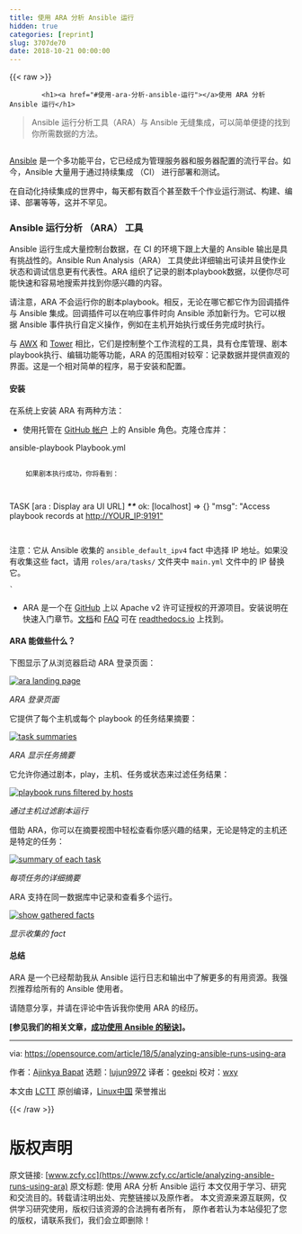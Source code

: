 ```yaml
---
title: 使用 ARA 分析 Ansible 运行
hidden: true
categories: [reprint]
slug: 3707de70
date: 2018-10-21 00:00:00
---
```


{{< raw >}}

            <h1><a href="#使用-ara-分析-ansible-运行"></a>使用 ARA 分析 Ansible 运行</h1>
<blockquote>
<p>Ansible 运行分析工具（ARA）与 Ansible 无缝集成，可以简单便捷的找到你所需数据的方法。</p>
</blockquote>
<p><a href="https://camo.githubusercontent.com/931c1a8d7c643d462bb4258c89beb40506a88b43/68747470733a2f2f6f70656e736f757263652e636f6d2f73697465732f64656661756c742f66696c65732f7374796c65732f696d6167652d66756c6c2d73697a652f7075626c69632f6c6561642d696d616765732f627261696e5f646174612e706e673f69746f6b3d5248364e41333258"><img src="https://p0.ssl.qhimg.com/t01f7337e1e43c8e191.png" alt=""></a></p>
<p><a href="https://www.ansible.com/">Ansible</a> 是一个多功能平台，它已经成为管理服务器和服务器配置的流行平台。如今，Ansible 大量用于通过持续集成 （CI） 进行部署和测试。</p>
<p>在自动化持续集成的世界中，每天都有数百个甚至数千个作业运行测试、构建、编译、部署等等，这并不罕见。</p>
<h3><a href="#ansible-运行分析-ara-工具"></a>Ansible 运行分析 （ARA） 工具</h3>
<p>Ansible 运行生成大量控制台数据，在 CI 的环境下跟上大量的 Ansible 输出是具有挑战性的。Ansible Run Analysis（ARA） 工具使此详细输出可读并且使作业状态和调试信息更有代表性。ARA 组织了记录的剧本playbook数据，以便你尽可能快速和容易地搜索并找到你感兴趣的内容。</p>
<p>请注意，ARA 不会运行你的剧本playbook。相反，无论在哪它都它作为回调插件与 Ansible 集成。回调插件可以在响应事件时向 Ansible 添加新行为。它可以根据 Ansible 事件执行自定义操作，例如在主机开始执行或任务完成时执行。</p>
<p>与 <a href="https://www.ansible.com/products/awx-project">AWX</a> 和 <a href="https://www.ansible.com/products/tower">Tower</a> 相比，它们是控制整个工作流程的工具，具有仓库管理、剧本playbook执行、编辑功能等功能，ARA 的范围相对较窄：记录数据并提供直观的界面。这是一个相对简单的程序，易于安装和配置。</p>
<h4><a href="#安装"></a>安装</h4>
<p>在系统上安装 ARA 有两种方法：</p>
<ul>
<li>使用托管在 <a href="https://github.com/AjinkyaBapat/Ansible-Run-Analyser">GitHub 帐户</a> 上的 Ansible 角色。克隆仓库并：</li>
</ul>
<p>ansible-playbook Playbook.yml</p>
<pre><code class="hljs">
    如果剧本执行成功，你将看到：

</code></pre><p>TASK [ara : Display ara UI URL] <strong><strong><strong><strong><strong><em>**</em></strong></strong></strong></strong></strong>
   ok: [localhost] =&gt; {}
   "msg": "Access playbook records at <a href="http://YOUR_IP:9191&quot;">http://YOUR_IP:9191"</a></p>
<pre><code class="hljs">
</code></pre><p>注意：它从 Ansible 收集的 <code>ansible_default_ipv4</code> fact 中选择 IP 地址。如果没有收集这些 fact，请用 <code>roles/ara/tasks/</code> 文件夹中 <code>main.yml</code> 文件中的 IP 替换它。</p>
<p><code>`</code></p>
<ul>
<li>ARA 是一个在 <a href="https://github.com/dmsimard/ara">GitHub</a> 上以 Apache v2 许可证授权的开源项目。安装说明在快速入门章节。<a href="http://ara.readthedocs.io/en/latest/">文档</a>和 <a href="http://ara.readthedocs.io/en/latest/faq.html">FAQ</a> 可在 <a href="http://ara.readthedocs.io/en/latest/">readthedocs.io</a> 上找到。</li>
</ul>
<h4><a href="#ara-能做些什么"></a>ARA 能做些什么？</h4>
<p>下图显示了从浏览器启动 ARA 登录页面：</p>
<p><a href="https://camo.githubusercontent.com/d79f2c3f272921886fce12b99f76d66707074a1b/68747470733a2f2f6f70656e736f757263652e636f6d2f73697465732f64656661756c742f66696c65732f7374796c65732f70616e6f706f6c795f696d6167655f6f726967696e616c2f7075626c69632f696d616765732f6c6966652d75706c6f6164732f6172615f6c616e64696e675f706167652e706e673f69746f6b3d506f42374b666842"><img src="https://p0.ssl.qhimg.com/t01710946700ea521b6.png" alt="ara landing page" title="ara landing page"></a></p>
<p><em>ARA 登录页面</em></p>
<p>它提供了每个主机或每个 playbook 的任务结果摘要：</p>
<p><a href="https://camo.githubusercontent.com/d2504a32bebec1e8cb35ee42b71f7bd1f313f221/68747470733a2f2f6f70656e736f757263652e636f6d2f73697465732f64656661756c742f66696c65732f7374796c65732f70616e6f706f6c795f696d6167655f6f726967696e616c2f7075626c69632f696d616765732f6c6966652d75706c6f6164732f7461736b5f73756d6d61726965732e706e673f69746f6b3d3845425039735447"><img src="https://p0.ssl.qhimg.com/t01738b0fa2afd7aaf6.png" alt="task summaries" title="task summaries"></a></p>
<p><em>ARA 显示任务摘要</em></p>
<p>它允许你通过剧本，play，主机、任务或状态来过滤任务结果：</p>
<p><a href="https://camo.githubusercontent.com/d2395d618cd51dc842f9b523fd75214ec16e4872/68747470733a2f2f6f70656e736f757263652e636f6d2f73697465732f64656661756c742f66696c65732f7374796c65732f70616e6f706f6c795f696d6167655f6f726967696e616c2f7075626c69632f696d616765732f6c6966652d75706c6f6164732f706c6179626f6f6b5f66696c74657265645f62795f686f7374732e706e673f69746f6b3d4c6f6c304b5f4d79"><img src="https://p0.ssl.qhimg.com/t018a1810cac7a402ba.png" alt="playbook runs filtered by hosts" title="playbook runs filtered by hosts"></a></p>
<p><em>通过主机过滤剧本运行</em></p>
<p>借助 ARA，你可以在摘要视图中轻松查看你感兴趣的结果，无论是特定的主机还是特定的任务：</p>
<p><a href="https://camo.githubusercontent.com/e8a313b357b2fce1b324ce1a748c7de696fab659/68747470733a2f2f6f70656e736f757263652e636f6d2f73697465732f64656661756c742f66696c65732f7374796c65732f70616e6f706f6c795f696d6167655f6f726967696e616c2f7075626c69632f696d616765732f6c6966652d75706c6f6164732f73756d6d6172795f6f665f656163685f7461736b2e706e673f69746f6b3d4b4a6e4c48455a43"><img src="https://p0.ssl.qhimg.com/t01a66c63c8e7b45256.png" alt="summary of each task" title="summary of each task"></a></p>
<p><em>每项任务的详细摘要</em></p>
<p>ARA 支持在同一数据库中记录和查看多个运行。</p>
<p><a href="https://camo.githubusercontent.com/a328395022bf14add5b4e3ac4cacff1dd82df52e/68747470733a2f2f6f70656e736f757263652e636f6d2f73697465732f64656661756c742f66696c65732f7374796c65732f70616e6f706f6c795f696d6167655f6f726967696e616c2f7075626c69632f696d616765732f6c6966652d75706c6f6164732f73686f77696e675f67617468657265645f66616374732e706e673f69746f6b3d46564463366f4130"><img src="https://p0.ssl.qhimg.com/t0153473d0dc628ef63.png" alt="show gathered facts" title="show gathered facts"></a></p>
<p><em>显示收集的 fact</em></p>
<h4><a href="#总结"></a>总结</h4>
<p>ARA 是一个已经帮助我从 Ansible 运行日志和输出中了解更多的有用资源。我强烈推荐给所有的 Ansible 使用者。</p>
<p>请随意分享，并请在评论中告诉我你使用 ARA 的经历。</p>
<p><strong>[参见我们的相关文章，<a href="/article/18/2/tips-success-when-getting-started-ansible">成功使用 Ansible 的秘诀</a>]。</strong></p>
<hr>
<p>via: <a href="https://opensource.com/article/18/5/analyzing-ansible-runs-using-ara">https://opensource.com/article/18/5/analyzing-ansible-runs-using-ara</a></p>
<p>作者：<a href="https://opensource.com/users/iamajinkya">Ajinkya Bapat</a> 选题：<a href="https://github.com/lujun9972">lujun9972</a> 译者：<a href="https://github.com/geekpi">geekpi</a> 校对：<a href="https://github.com/wxy">wxy</a></p>
<p>本文由 <a href="https://github.com/LCTT/TranslateProject">LCTT</a> 原创编译，<a href="https://linux.cn/">Linux中国</a> 荣誉推出</p>

          
{{< /raw >}}

# 版权声明
原文链接: [www.zcfy.cc](https://www.zcfy.cc/article/analyzing-ansible-runs-using-ara)
原文标题: 使用 ARA 分析 Ansible 运行
本文仅用于学习、研究和交流目的。转载请注明出处、完整链接以及原作者。
本文资源来源互联网，仅供学习研究使用，版权归该资源的合法拥有者所有，
原作者若认为本站侵犯了您的版权，请联系我们，我们会立即删除！
